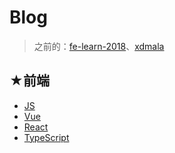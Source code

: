 # Blog

> 之前的：[fe-learn-2018](https://ppambler.github.io/fe-learn-2018/)、[xdmala](https://ppambler.github.io/xdmala/)

## ★前端

- [JS](https://ppambler.github.io/js/)
- [Vue](https://ppambler.github.io/vue/)
- [React](https://ppambler.github.io/react/)
- [TypeScript](https://ppambler.github.io/typescript/)
